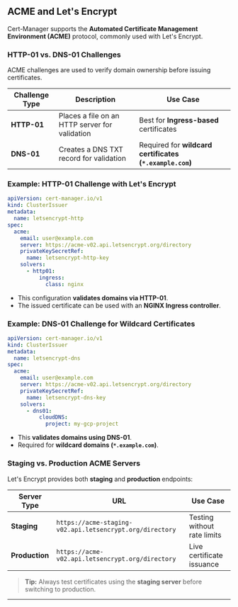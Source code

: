 
## **ACME and Let's Encrypt**
Cert-Manager supports the **Automated Certificate Management Environment (ACME)** protocol, commonly used with Let's Encrypt.

### **HTTP-01 vs. DNS-01 Challenges**
ACME challenges are used to verify domain ownership before issuing certificates.

| Challenge Type | Description | Use Case |
|---------------|-------------|------------|
| **HTTP-01** | Places a file on an HTTP server for validation | Best for **Ingress-based** certificates |
| **DNS-01** | Creates a DNS TXT record for validation | Required for **wildcard certificates (`*.example.com`)** |

### **Example: HTTP-01 Challenge with Let's Encrypt**
```yaml
apiVersion: cert-manager.io/v1
kind: ClusterIssuer
metadata:
  name: letsencrypt-http
spec:
  acme:
    email: user@example.com
    server: https://acme-v02.api.letsencrypt.org/directory
    privateKeySecretRef:
      name: letsencrypt-http-key
    solvers:
      - http01:
          ingress:
            class: nginx
```
- This configuration **validates domains via HTTP-01**.
- The issued certificate can be used with an **NGINX Ingress controller**.

### **Example: DNS-01 Challenge for Wildcard Certificates**
```yaml
apiVersion: cert-manager.io/v1
kind: ClusterIssuer
metadata:
  name: letsencrypt-dns
spec:
  acme:
    email: user@example.com
    server: https://acme-v02.api.letsencrypt.org/directory
    privateKeySecretRef:
      name: letsencrypt-dns-key
    solvers:
      - dns01:
          cloudDNS:
            project: my-gcp-project
```
- This **validates domains using DNS-01**.
- Required for **wildcard domains (`*.example.com`)**.

### **Staging vs. Production ACME Servers**
Let's Encrypt provides both **staging** and **production** endpoints:

| Server Type | URL | Use Case |
|------------|-----|----------|
| **Staging** | `https://acme-staging-v02.api.letsencrypt.org/directory` | Testing without rate limits |
| **Production** | `https://acme-v02.api.letsencrypt.org/directory` | Live certificate issuance |

> **Tip:** Always test certificates using the **staging server** before switching to production.

---
